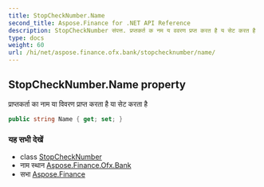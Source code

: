 ```yaml
---
title: StopCheckNumber.Name
second_title: Aspose.Finance for .NET API Reference
description: StopCheckNumber संपत्त. प्रप्तकर्त क नम य ववरण प्रप्त करत है य सेट करत है
type: docs
weight: 60
url: /hi/net/aspose.finance.ofx.bank/stopchecknumber/name/
---
```

## StopCheckNumber.Name property

प्राप्तकर्ता का नाम या विवरण प्राप्त करता है या सेट करता है

```csharp
public string Name { get; set; }
```

### यह सभी देखें

* class [StopCheckNumber](../)
* नाम स्थान [Aspose.Finance.Ofx.Bank](../../stopchecknumber/)
* सभा [Aspose.Finance](../../../)


